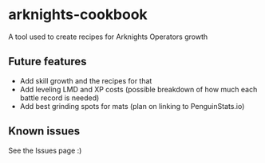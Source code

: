# arknights-cookbook
A tool used to create recipes for Arknights Operators growth

## Future features
* Add skill growth and the recipes for that
* Add leveling LMD and XP costs (possible breakdown of how much each battle record is needed)
* Add best grinding spots for mats (plan on linking to PenguinStats.io)

## Known issues
See the Issues page :)
